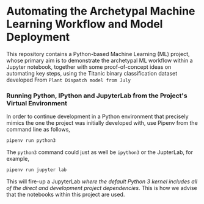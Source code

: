 # Automating the Archetypal Machine Learning Workflow and Model Deployment

This repository contains a Python-based Machine Learning (ML) project, whose primary aim is to demonstrate the archetypal ML workflow within a Jupyter notebook, together with some proof-of-concept ideas on automating key steps, using the Titanic binary classification dataset developed From `Plant Dispatch model from July`

### Running Python, IPython and JupyterLab from the Project's Virtual Environment

In order to continue development in a Python environment that precisely mimics the one the project was initially developed with, use Pipenv from the command line as follows,

```bash
pipenv run python3
```

The `python3` command could just as well be `ipython3` or the JupterLab, for example,

```bash
pipenv run jupyter lab
```

This will fire-up a JupyterLab *where the default Python 3 kernel includes all of the direct and development project dependencies*. This is how we advise that the notebooks within this project are used.
